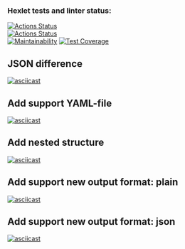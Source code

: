 ### Hexlet tests and linter status:
[![Actions Status](https://github.com/v-b-a/java-project-71/workflows/hexlet-check/badge.svg)](https://github.com/v-b-a/java-project-71/actions)  
[![Actions Status](https://github.com/v-b-a/java-project-71/actions/workflows/github-actions.yml/badge.svg)](https://github.com/v-b-a/java-project-71/actions)  
[![Maintainability](https://api.codeclimate.com/v1/badges/14a907854f627d6b638c/maintainability)](https://codeclimate.com/github/v-b-a/java-project-71/maintainability)
[![Test Coverage](https://api.codeclimate.com/v1/badges/14a907854f627d6b638c/test_coverage)](https://codeclimate.com/github/v-b-a/java-project-71/test_coverage)
## JSON difference
[![asciicast](https://asciinema.org/a/YTwNMas0vJz0OuIfkYL4VIb3d.svg)](https://asciinema.org/a/YTwNMas0vJz0OuIfkYL4VIb3d)
## Add support YAML-file
[![asciicast](https://asciinema.org/a/oNi5m15QDQ8b7vVGyHWzVvcqQ.svg)](https://asciinema.org/a/oNi5m15QDQ8b7vVGyHWzVvcqQ)
## Add nested structure
[![asciicast](https://asciinema.org/a/Mh9DiTG3RPMbxYvG20wNBdBws.svg)](https://asciinema.org/a/Mh9DiTG3RPMbxYvG20wNBdBws)
## Add support new output format: plain
[![asciicast](https://asciinema.org/a/UZPVL8DyVk1dZxcjcAzsVWSDQ.svg)](https://asciinema.org/a/UZPVL8DyVk1dZxcjcAzsVWSDQ)
## Add support new output format: json
[![asciicast](https://asciinema.org/a/FCDcmTtvUQQ9vHeboH7EbWArQ.svg)](https://asciinema.org/a/FCDcmTtvUQQ9vHeboH7EbWArQ)
